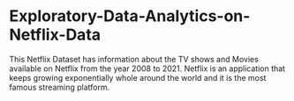 # Exploratory-Data-Analytics-on-Netflix-Data
This Netflix Dataset has information about the TV shows and Movies available on Netflix from the year 2008 to 2021. Netflix is an application that keeps growing exponentially whole around the world and it is the most famous streaming platform.
